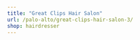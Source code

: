 ```yaml
---
title: "Great Clips Hair Salon"
url: /palo-alto/great-clips-hair-salon-3/
shop: hairdresser
---
```

